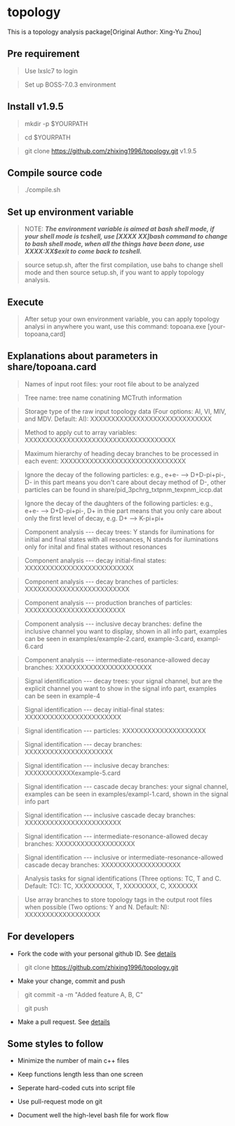 # topology

This is a topology analysis package[Original Author: Xing-Yu Zhou]

## Pre requirement

> Use lxslc7 to login

> Set up BOSS-7.0.3 environment

## Install v1.9.5

> mkdir -p $YOURPATH

> cd $YOURPATH

> git clone https://github.com/zhixing1996/topology.git v1.9.5

## Compile source code

> ./compile.sh

## Set up environment variable

> NOTE: ***The environment variable is aimed at bash shell mode, if your shell mode is tcshell, use [XXXX XX]bash command to change to bash shell mode, when all the things have been done, use XXXX:XX$exit to come back to tcshell.***

> source setup.sh, after the first compilation, use bahs to change shell mode and then source setup.sh, if you want to apply topology analysis.

## Execute

> After setup your own environment variable, you can apply topology analysi in anywhere you want, use this command: topoana.exe [your-topoana,card]

## Explanations about parameters in share/topoana.card

> Names of input root files: your root file about to be analyzed

> Tree name: tree name conatining MCTruth information

> Storage type of the raw input topology data (Four options: AI, VI, MIV, and MDV. Default: AI): XXXXXXXXXXXXXXXXXXXXXXXXXXXXX

> Method to apply cut to array variables: XXXXXXXXXXXXXXXXXXXXXXXXXXXXXXXXXXXX

> Maximum hierarchy of heading decay branches to be processed in each event: XXXXXXXXXXXXXXXXXXXXXXXXXXXXXX

> Ignore the decay of the following particles: e.g., e+e- --> D+D-pi+pi-, D- in this part means you don't care about decay method of D-, other particles can be found in share/pid_3pchrg_txtpnm_texpnm_iccp.dat

> Ignore the decay of the daughters of the following particles: e.g., e+e- --> D+D-pi+pi-, D+ in thie part means that you only care about only the first level of decay, e.g. D+ --> K-pi+pi+

> Component analysis --- decay trees: Y stands for iluminations for initial and final states with all resonances, N stands for iluminations only for inital and final states without resonances

> Component analysis --- decay initial-final states: XXXXXXXXXXXXXXXXXXXXXXXXXX

> Component analysis --- decay branches of particles: XXXXXXXXXXXXXXXXXXXXXXXXX

> Component analysis --- production branches of particles: XXXXXXXXXXXXXXXXXXXXXXXX

> Component analysis --- inclusive decay branches: define the inclusive channel you want to display, shown in all info part, examples can be seen in examples/example-2.card, example-3.card, exampl-6.card

> Component analysis --- intermediate-resonance-allowed decay branches: XXXXXXXXXXXXXXXXXXXXXXX

> Signal identification --- decay trees: your signal channel, but are the explicit channel you want to show in the signal info part, examples can be seen in example-4

> Signal identification --- decay initial-final states: XXXXXXXXXXXXXXXXXXXXXXX

> Signal identification --- particles: XXXXXXXXXXXXXXXXXXXX

> Signal identification --- decay branches: XXXXXXXXXXXXXXXXXXXXX

> Signal identification --- inclusive decay branches: XXXXXXXXXXXXexample-5.card

> Signal identification --- cascade decay branches: your signal channel, examples can be seen in examples/exampl-1.card, shown in the signal info part

> Signal identification --- inclusive cascade decay branches: XXXXXXXXXXXXXXXXXXXXXXX

> Signal identification --- intermediate-resonance-allowed decay branches: XXXXXXXXXXXXXXXXXXX

> Signal identification --- inclusive or intermediate-resonance-allowed cascade decay branches: XXXXXXXXXXXXXXXXXXX

> Analysis tasks for signal identifications (Three options: TC, T and C. Default: TC): TC, XXXXXXXXX, T, XXXXXXXX, C, XXXXXXX

> Use array branches to store topology tags in the output root files when possible (Two options: Y and N. Default: N): XXXXXXXXXXXXXXXXXX

## For developers

- Fork the code with your personal github ID. See [details](https://help.github.com/articles/fork-a-repo/)

> git clone https://github.com/zhixing1996/topology.git

- Make your change, commit and push

> git commit -a -m "Added feature A, B, C"

> git push

- Make a pull request. See [details](https://help.github.com/articles/using-pull-requests/)

## Some styles to follow

- Minimize the number of main c++ files

- Keep functions length less than one screen

- Seperate hard-coded cuts into script file

- Use pull-request mode on git

- Document well the high-level bash file for work flow
